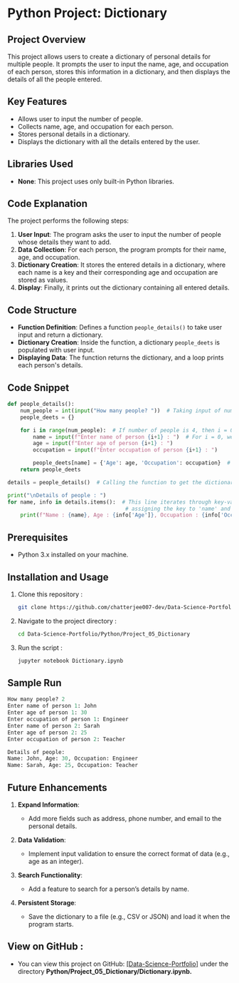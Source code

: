 # Python Project: Dictionary

## Project Overview
This project allows users to create a dictionary of personal details for multiple people. It prompts the user to input the name, age, and occupation of each person, stores this information in a dictionary, and then displays the details of all the people entered.

## Key Features
- Allows user to input the number of people.
- Collects name, age, and occupation for each person.
- Stores personal details in a dictionary.
- Displays the dictionary with all the details entered by the user.

## Libraries Used
- **None**: This project uses only built-in Python libraries.

## Code Explanation
The project performs the following steps:
1. **User Input**: The program asks the user to input the number of people whose details they want to add.
2. **Data Collection**: For each person, the program prompts for their name, age, and occupation.
3. **Dictionary Creation**: It stores the entered details in a dictionary, where each name is a key and their corresponding age and occupation are stored as values.
4. **Display**: Finally, it prints out the dictionary containing all entered details.

## Code Structure
- **Function Definition**: Defines a function `people_details()` to take user input and return a dictionary.
- **Dictionary Creation**: Inside the function, a dictionary `people_deets` is populated with user input.
- **Displaying Data**: The function returns the dictionary, and a loop prints each person's details.

## Code Snippet
```python
def people_details():
    num_people = int(input("How many people? "))  # Taking input of number of people
    people_deets = {}

    for i in range(num_people):  # If number of people is 4, then i = 0,1,2,3
        name = input(f"Enter name of person {i+1} : ")  # For i = 0, we will take input of the 1st person's details.
        age = input(f"Enter age of person {i+1} : ")
        occupation = input(f"Enter occupation of person {i+1} : ")

        people_deets[name] = {'Age': age, 'Occupation': occupation}  # Defining our dictionary
    return people_deets

details = people_details()  # Calling the function to get the dictionary

print("\nDetails of people : ")
for name, info in details.items():  # This line iterates through key-value pairs in the 'details' dictionary,
                                     # assigning the key to 'name' and the value to 'info'.
    print(f"Name : {name}, Age : {info['Age']}, Occupation : {info['Occupation']}")
```

## Prerequisites  
- Python 3.x installed on your machine.  

## Installation and Usage
1. Clone this repository :
   ```bash
   git clone https://github.com/chatterjee007-dev/Data-Science-Portfolio.git
2. Navigate to the project directory :
   ```bash
   cd Data-Science-Portfolio/Python/Project_05_Dictionary
3. Run the script :
   ```bash
   jupyter notebook Dictionary.ipynb

## Sample Run
```python
How many people? 2
Enter name of person 1: John
Enter age of person 1: 30
Enter occupation of person 1: Engineer
Enter name of person 2: Sarah
Enter age of person 2: 25
Enter occupation of person 2: Teacher

Details of people: 
Name: John, Age: 30, Occupation: Engineer
Name: Sarah, Age: 25, Occupation: Teacher
```

## Future Enhancements

1. **Expand Information**:
   - Add more fields such as address, phone number, and email to the personal details.

2. **Data Validation**:
   - Implement input validation to ensure the correct format of data (e.g., age as an integer).

3. **Search Functionality**:
   - Add a feature to search for a person’s details by name.

4. **Persistent Storage**:
   - Save the dictionary to a file (e.g., CSV or JSON) and load it when the program starts.

## View on GitHub :
- You can view this project on GitHub: [[Data-Science-Portfolio]](https://github.com/chatterjee007-dev/Data-Science-Portfolio/tree/main) under the directory **Python/Project_05_Dictionary/Dictionary.ipynb.**
